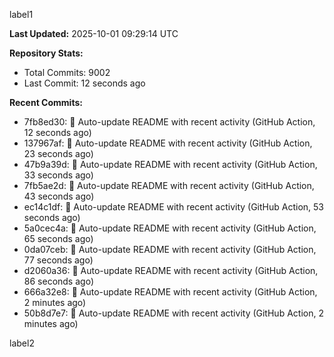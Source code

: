 
label1 
<!-- ACTIVITY_START -->
**Last Updated:** 2025-10-01 09:29:14 UTC

**Repository Stats:**
- Total Commits: 9002
- Last Commit: 12 seconds ago

**Recent Commits:**
- 7fb8ed30: 🤖 Auto-update README with recent activity (GitHub Action, 12 seconds ago)
- 137967af: 🤖 Auto-update README with recent activity (GitHub Action, 23 seconds ago)
- 47b9a39d: 🤖 Auto-update README with recent activity (GitHub Action, 33 seconds ago)
- 7fb5ae2d: 🤖 Auto-update README with recent activity (GitHub Action, 43 seconds ago)
- ec14c1df: 🤖 Auto-update README with recent activity (GitHub Action, 53 seconds ago)
- 5a0cec4a: 🤖 Auto-update README with recent activity (GitHub Action, 65 seconds ago)
- 0da07ceb: 🤖 Auto-update README with recent activity (GitHub Action, 77 seconds ago)
- d2060a36: 🤖 Auto-update README with recent activity (GitHub Action, 86 seconds ago)
- 666a32e8: 🤖 Auto-update README with recent activity (GitHub Action, 2 minutes ago)
- 50b8d7e7: 🤖 Auto-update README with recent activity (GitHub Action, 2 minutes ago)
<!-- ACTIVITY_END -->

label2
